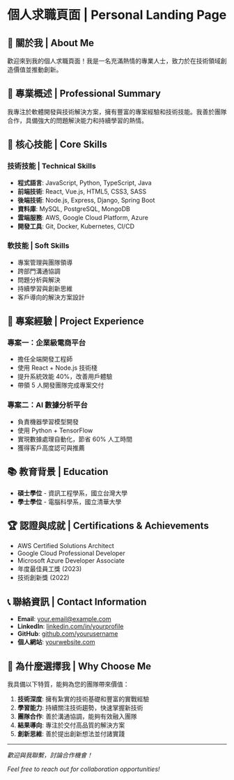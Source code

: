 # 個人求職頁面 | Personal Landing Page

## 👋 關於我 | About Me

歡迎來到我的個人求職頁面！我是一名充滿熱情的專業人士，致力於在技術領域創造價值並推動創新。

## 🎯 專業概述 | Professional Summary

我專注於軟體開發與技術解決方案，擁有豐富的專案經驗和技術技能。我善於團隊合作，具備強大的問題解決能力和持續學習的熱情。

## 💼 核心技能 | Core Skills

### 技術技能 | Technical Skills
- **程式語言**: JavaScript, Python, TypeScript, Java
- **前端技術**: React, Vue.js, HTML5, CSS3, SASS
- **後端技術**: Node.js, Express, Django, Spring Boot
- **資料庫**: MySQL, PostgreSQL, MongoDB
- **雲端服務**: AWS, Google Cloud Platform, Azure
- **開發工具**: Git, Docker, Kubernetes, CI/CD

### 軟技能 | Soft Skills
- 專案管理與團隊領導
- 跨部門溝通協調
- 問題分析與解決
- 持續學習與創新思維
- 客戶導向的解決方案設計

## 🚀 專案經驗 | Project Experience

### 專案一：企業級電商平台
- 擔任全端開發工程師
- 使用 React + Node.js 技術棧
- 提升系統效能 40%，改善用戶體驗
- 帶領 5 人開發團隊完成專案交付

### 專案二：AI 數據分析平台
- 負責機器學習模型開發
- 使用 Python + TensorFlow
- 實現數據處理自動化，節省 60% 人工時間
- 獲得客戶高度認可與推薦

## 📚 教育背景 | Education

- **碩士學位** - 資訊工程學系，國立台灣大學
- **學士學位** - 電腦科學系，國立清華大學

## 🏆 認證與成就 | Certifications & Achievements

- AWS Certified Solutions Architect
- Google Cloud Professional Developer
- Microsoft Azure Developer Associate
- 年度最佳員工獎 (2023)
- 技術創新獎 (2022)

## 📞 聯絡資訊 | Contact Information

- **Email**: your.email@example.com
- **LinkedIn**: [linkedin.com/in/yourprofile](https://linkedin.com/in/yourprofile)
- **GitHub**: [github.com/yourusername](https://github.com/yourusername)
- **個人網站**: [yourwebsite.com](https://yourwebsite.com)

## 🌟 為什麼選擇我 | Why Choose Me

我具備以下特質，能夠為您的團隊帶來價值：

1. **技術深度**: 擁有紮實的技術基礎和豐富的實戰經驗
2. **學習能力**: 持續關注技術趨勢，快速掌握新技術
3. **團隊合作**: 善於溝通協調，能夠有效融入團隊
4. **結果導向**: 專注於交付高品質的解決方案
5. **創新思維**: 善於提出創新想法並付諸實踐

---

*歡迎與我聯繫，討論合作機會！*

*Feel free to reach out for collaboration opportunities!*